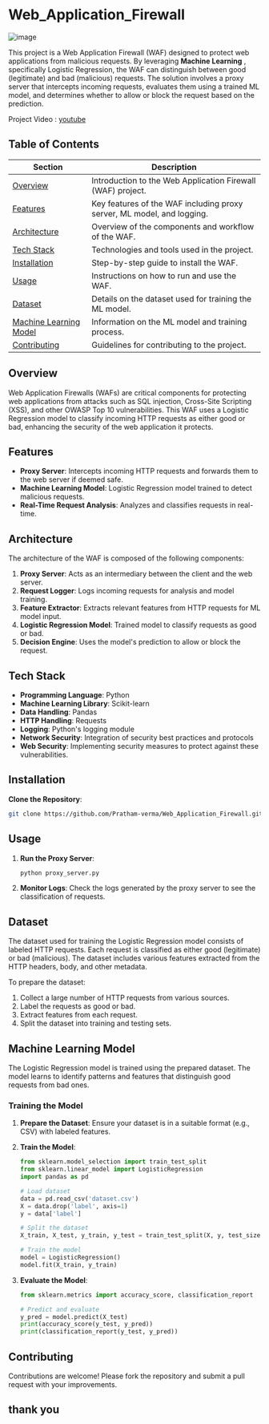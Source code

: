 ﻿# Web_Application_Firewall
 ![image](https://github.com/Pratham-verma/Web_Application_Firewall/assets/89769653/b094c5d1-e6bb-43ed-b0ca-9e140aeb7914)

This project is a Web Application Firewall (WAF) designed to protect web applications from malicious requests. By leveraging **Machine Learning** , specifically Logistic Regression, the WAF can distinguish between good (legitimate) and bad (malicious) requests. The solution involves a proxy server that intercepts incoming requests, evaluates them using a trained ML model, and determines whether to allow or block the request based on the prediction.

Project Video : [youtube](https://youtu.be/qSO4cmMWiCg)

## Table of Contents

| Section                                           | Description                                                             |
|---------------------------------------------------|-------------------------------------------------------------------------|
| [Overview](#overview)                             | Introduction to the Web Application Firewall (WAF) project.              |
| [Features](#features)                             | Key features of the WAF including proxy server, ML model, and logging.   |
| [Architecture](#architecture)                     | Overview of the components and workflow of the WAF.                     |
| [Tech Stack](#tech-stack)                         | Technologies and tools used in the project.                             |
| [Installation](#installation)                     | Step-by-step guide to install the WAF.                                  |
| [Usage](#usage)                                   | Instructions on how to run and use the WAF.                             |
| [Dataset](#dataset)                               | Details on the dataset used for training the ML model.                  |
| [Machine Learning Model](#machine-learning-model) | Information on the ML model and training process.                       |
| [Contributing](#contributing)                     | Guidelines for contributing to the project.                             |                             |

## Overview

Web Application Firewalls (WAFs) are critical components for protecting web applications from attacks such as SQL injection, Cross-Site Scripting (XSS), and other OWASP Top 10 vulnerabilities. This WAF uses a Logistic Regression model to classify incoming HTTP requests as either good or bad, enhancing the security of the web application it protects.

## Features

- **Proxy Server**: Intercepts incoming HTTP requests and forwards them to the web server if deemed safe.
- **Machine Learning Model**: Logistic Regression model trained to detect malicious requests.
- **Real-Time Request Analysis**: Analyzes and classifies requests in real-time.

## Architecture

The architecture of the WAF is composed of the following components:

1. **Proxy Server**: Acts as an intermediary between the client and the web server.
2. **Request Logger**: Logs incoming requests for analysis and model training.
3. **Feature Extractor**: Extracts relevant features from HTTP requests for ML model input.
4. **Logistic Regression Model**: Trained model to classify requests as good or bad.
5. **Decision Engine**: Uses the model's prediction to allow or block the request.

## Tech Stack

- **Programming Language**: Python
- **Machine Learning Library**: Scikit-learn
- **Data Handling**: Pandas
- **HTTP Handling**: Requests
- **Logging**: Python's logging module
- **Network Security**: Integration of security best practices and protocols
- **Web Security**: Implementing security measures to protect against these vulnerabilities. 

## Installation

 **Clone the Repository**:
   ```sh
   git clone https://github.com/Pratham-verma/Web_Application_Firewall.git
   ```

## Usage

1. **Run the Proxy Server**:
   ```sh
   python proxy_server.py
   ```

2. **Monitor Logs**:
   Check the logs generated by the proxy server to see the classification of requests.

## Dataset

The dataset used for training the Logistic Regression model consists of labeled HTTP requests. Each request is classified as either good (legitimate) or bad (malicious). The dataset includes various features extracted from the HTTP headers, body, and other metadata.

To prepare the dataset:

1. Collect a large number of HTTP requests from various sources.
2. Label the requests as good or bad.
3. Extract features from each request.
4. Split the dataset into training and testing sets.

## Machine Learning Model

The Logistic Regression model is trained using the prepared dataset. The model learns to identify patterns and features that distinguish good requests from bad ones.

### Training the Model

1. **Prepare the Dataset**:
   Ensure your dataset is in a suitable format (e.g., CSV) with labeled features.

2. **Train the Model**:
   ```python
   from sklearn.model_selection import train_test_split
   from sklearn.linear_model import LogisticRegression
   import pandas as pd

   # Load dataset
   data = pd.read_csv('dataset.csv')
   X = data.drop('label', axis=1)
   y = data['label']

   # Split the dataset
   X_train, X_test, y_train, y_test = train_test_split(X, y, test_size=0.2, random_state=42)

   # Train the model
   model = LogisticRegression()
   model.fit(X_train, y_train)
   ```

3. **Evaluate the Model**:
   ```python
   from sklearn.metrics import accuracy_score, classification_report

   # Predict and evaluate
   y_pred = model.predict(X_test)
   print(accuracy_score(y_test, y_pred))
   print(classification_report(y_test, y_pred))
   ```

## Contributing

Contributions are welcome! Please fork the repository and submit a pull request with your improvements.

## thank you


